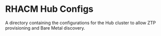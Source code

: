 # RHACM Hub Configs

A directory containing the configurations for the Hub cluster to allow 
ZTP provisioning and Bare Metal discovery.

